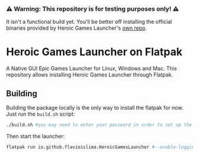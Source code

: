 ### ⚠️ Warning: This repository is for testing purposes only! ⚠️

It isn't a functional build yet. You'll be better off installing the official binaries provided by Heroic Games Launcher's [own repo](https://github.com/Heroic-Games-Launcher/HeroicGamesLauncher).

# Heroic Games Launcher on Flatpak
A Native GUI Epic Games Launcher for Linux, Windows and Mac. This repository allows installing Heroic Games Launcher through Flatpak.

## Building
Building the package locally is the only way to install the flatpak for now. Just run the `build.sh` script:
```bash
./build.sh #you may need to enter your password in order to set up the local remote.
```

Then start the launcher:
```bash
flatpak run io.github.flavioislima.HeroicGamesLauncher #--enable-logging to debug.
```